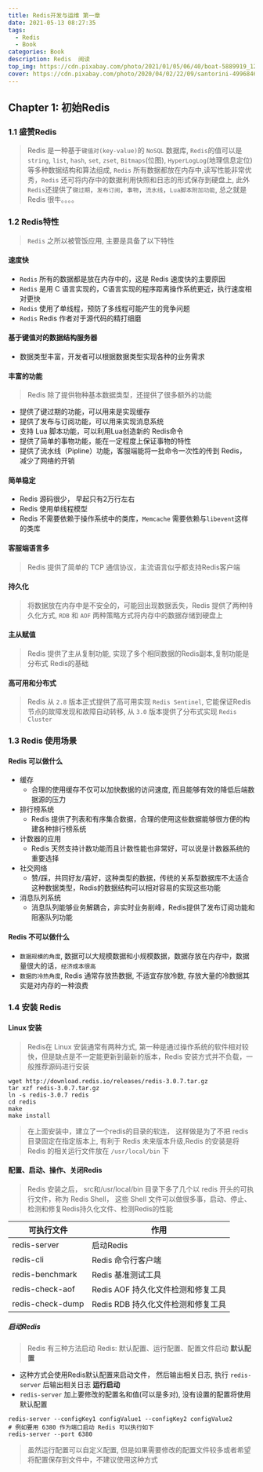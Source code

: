 ```yaml
---
title: Redis开发与运维 第一章
date: 2021-05-13 08:27:35
tags:
  - Redis
  - Book
categories: Book
description: Redis  阅读
top_img: https://cdn.pixabay.com/photo/2021/01/05/06/40/boat-5889919_1280.png
cover: https://cdn.pixabay.com/photo/2020/04/02/22/09/santorini-4996846_1280.jpg
---
```


## Chapter 1: 初始Redis

### 1.1 盛赞Redis

> Redis 是一种基于`键值对(key-value)`的 `NoSQL` 数据库, `Redis`的值可以是 `string`, `list`, `hash`, `set`, `zset`, `Bitmaps`(位图), `HyperLogLog`(地理信息定位) 等多种数据结构和算法组成,
`Redis` 所有数据都放在内存中,读写性能非常优秀，`Redis` 还可将内存中的数据利用快照和日志的形式保存到硬盘上, 此外`Redis`还提供了`键过期`，`发布订阅`，`事物`，`流水线`，`Lua脚本附加功能`, 总之就是Redis 很牛。。。。

### 1.2 Redis特性

> `Redis` 之所以被管饭应用, 主要是具备了以下特性

#### 速度快

* `Redis` 所有的数据都是放在内存中的，这是 Redis 速度快的主要原因
* `Redis` 是用 C 语言实现的，C语言实现的程序距离操作系统更近，执行速度相对更快
* `Redis` 使用了单线程，预防了多线程可能产生的竞争问题
* `Redis` Redis 作者对于源代码的精打细磨

#### 基于键值对的数据结构服务器

* 数据类型丰富，开发者可以根据数据类型实现各种的业务需求

#### 丰富的功能

> Redis 除了提供物种基本数据类型，还提供了很多额外的功能

* 提供了键过期的功能，可以用来是实现缓存
* 提供了发布与订阅功能，可以用来实现消息系统
* 支持 Lua 脚本功能，可以利用Lua创造新的 Redis命令
* 提供了简单的事物功能，能在一定程度上保证事物的特性
* 提供了流水线（Pipline）功能，客服端能将一批命令一次性的传到 Redis， 减少了网络的开销

#### 简单稳定

* Redis 源码很少， 早起只有2万行左右
* Redis 使用单线程模型
* Redis 不需要依赖于操作系统中的类库，`Memcache` 需要依赖与`libevent`这样的类库

#### 客服端语言多

> Redis 提供了简单的 TCP 通信协议，主流语言似乎都支持Redis客户端

#### 持久化

> 将数据放在内存中是不安全的，可能回出现数据丢失，Redis 提供了两种持久化方式, `RDB` 和 `AOF` 两种策略方式将内存中的数据存储到硬盘上

#### 主从赋值

> Redis 提供了主从复制功能, 实现了多个相同数据的Redis副本,复制功能是分布式 Redis的基础

#### 高可用和分布式

> Redis 从 `2.8` 版本正式提供了高可用实现 `Redis Sentinel`, 它能保证Redis节点的故障发现和故障自动转移, 从 `3.0` 版本提供了分布式实现 `Redis Cluster`

### 1.3 Redis 使用场景

#### Redis 可以做什么

* 缓存
  * 合理的使用缓存不仅可以加快数据的访问速度, 而且能够有效的降低后端数据源的压力
* 排行榜系统
  * Redis 提供了列表和有序集合数据，合理的使用这些数据能够很方便的构建各种排行榜系统
* 计数器的应用
  * Redis 天然支持计数功能而且计数性能也非常好，可以说是计数器系统的重要选择
* 社交网络
  * 赞/踩，共同好友/喜好，这种类型的数据，传统的关系型数据库不太适合这种数据类型，Redis的数据结构可以相对容易的实现这些功能
* 消息队列系统
  * 消息队列能够业务解耦合，非实时业务削峰，Redis提供了发布订阅功能和阻塞队列功能

#### Redis 不可以做什么

* `数据规模的角度`, 数据可以大规模数据和小规模数据，数据存放在内存中，数据量很大的话，`经济成本很高`
* `数据的冷热角度`, Redis 通常存放热数据, 不适宜存放冷数, 存放大量的冷数据其实是对内存的一种浪费

### 1.4 安装 Redis

#### Linux 安装

> Redis在 Linux 安装通常有两种方式, 第一种是通过操作系统的软件相对较快，但是缺点是不一定能更新到最新的版本，Redis 安装方式并不负载，一般推荐源码进行安装

```shell
wget http://download.redis.io/releases/redis-3.0.7.tar.gz
tar xzf redis-3.0.7.tar.gz
ln -s redis-3.0.7 redis
cd redis
make
make install
```

> 在上面安装中，建立了一个redis的目录的软连， 这样做是为了不把 redis 目录固定在指定版本上, 有利于 Redis 未来版本升级,Redis 的安装是将 Redis 的相关运行文件放在 `/usr/local/bin` 下

#### 配置、启动、操作、关闭Redis

> Redis 安装之后， src和/usr/local/bin 目录下多了几个以 redis 开头的可执行文件，称为 Redis Shell， 这些 Shell 文件可以做很多事，启动、停止、检测和修复Redis持久化文件、检测Redis的性能

|  可执行文件   | 作用  |
|  ----  | ----  |
| redis-server  | 启动Redis |
| redis-cli  | Redis 命令行客户端 |
| redis-benchmark  | Redis 基准测试工具 |
| redis-check-aof | Redis AOF 持久化文件检测和修复工具 |
| redis-check-dump  | Redis RDB 持久化文件检测和修复工具 |

##### 启动Redis

> Redis 有三种方法启动 Redis: 默认配置、运行配置、配置文件启动
**默认配置**

* 这种方式会使用Redis默认配置来启动文件， 然后输出相关日志, 执行 `redis-server` 后输出相关日志
**运行启动**
* `redis-server` 加上要修改的配置名和值(可以是多对), 没有设置的配置将使用默认配置

```shell
redis-server --configKey1 configValue1 --configKey2 configValue2
# 例如要用 6380 作为端口启动 Redis 可以执行如下
redis-server --port 6380
```

> 虽然运行配置可以自定义配置, 但是如果需要修改的配置文件较多或者希望将配置保存到文件中，不建议使用这种方式
